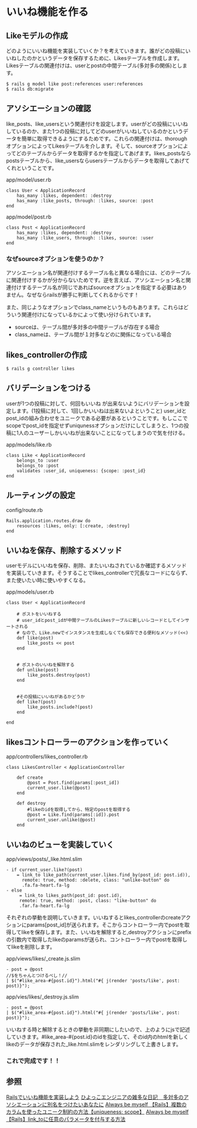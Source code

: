 # いいね機能を作る

## Likeモデルの作成
どのようにいいね機能を実装していくか？を考えていきます。誰がどの投稿にいいねしたのかというデータを保存するために、Likesテーブルを作成します。Likesテーブルの関連付けは、userとpostの中間テーブル(多対多の関係)とします。

    $ rails g model like post:references user:references
    $ rails db:migrate



## アソシエーションの確認
like_posts、like_usersという関連付けを設定します。userがどの投稿にいいねしているのか、また1つの投稿に対してどのuserがいいねしているのかというデータを簡単に取得できるようにするためです。これらの関連付けは、thoroughオプションによってLikesテーブルを介します。そして、sourceオプションによってどのテーブルからデータを取得するかを指定してあげます。likes_postsならpostsテーブルから、like_usersならusersテーブルからデータを取得してあげてくれということです。


app/model/user.rb

    class User < ApplicationRecord
        has_many :likes, dependent: :destroy
        has_many :like_posts, through: :likes, source: :post
    end


app/model/post.rb

    class Post < ApplicationRecord
        has_many :likes, dependent: :destroy
        has_many :like_users, through: :likes, source: :user
    end


### なぜsourceオプションを使うのか？

アソシエーション名が関連付けするテーブル名と異なる場合には、どのテーブルに関連付けするかが分からないためです。逆を言えば、アソシエーション名と関連付けするテーブル名が同じであればsourceオプションを指定する必要はありません。なぜならrailsが勝手に判断してくれるからです！


また、同じようなオプションでclass_nameというものもあります。これらはどういう関連付けになっているかによって使い分けられています。

- sourceは、テーブル間が多対多の中間テーブルが存在する場合
- class_nameは、テーブル間が１対多などのに関係になっている場合

## likes_controllerの作成

    $ rails g controller likes

## バリデーションをつける
userが1つの投稿に対して、何回もいいね が出来ないようにバリデーションを設定します。(1投稿に対して、1回しかいいねは出来ないよということ) user_idとpost_idの組み合わせをユニークである必要があるということです。もしここでscopeでpost_idを指定せずuniqunessオプションだけにしてしまうと、1つの投稿に1人のユーザーしかいいねが出来ないことになってしまうので気を付ける。

app/models/like.rb

    class Like < ApplicationRecord
        belongs_to :user
        belongs_to :post
        validates :user_id, uniqueness: {scope: :post_id}
    end

## ルーティングの設定
config/route.rb

    Rails.application.routes.draw do
        resources :likes, only: [:create, :destroy]
    end


## いいねを保存、削除するメソッド
userモデルにいいねを保存、削除、またいいねされているか確認するメソッドを実装していきます。そうすることでlikes_controllerで冗長なコードにならず、また使いたい時に使いやすくなる。

app/models/user.rb

    class User < ApplicationRecord
    
        # ポストをいいねする
        # user_idとpost_idが中間テーブルのLikesテーブルに新しいレコードとしてインサートされる
        # なので、Like.newでインスタンスを生成しなくても保存できる便利なメソッド(<<)
        def like(post)
            like_posts << post
        end
        
        
        # ポストのいいねを解除する
        def unlike(post)
            like_posts.destroy(post)
        end
        
        
        #その投稿にいいねがあるかどうか
        def like?(post)
            like_posts.include?(post)
        end
        
    end



## likesコントローラーのアクションを作っていく


app/controllers/likes_controller.rb

    class LikesController < ApplicationController
    
        def create
            @post = Post.find(params[:post_id])
            current_user.like(@post)
        end
        
        def destroy
            #likeのidを取得してから、特定のpostを取得する
            @post = Like.find(params[:id]).post
            current_user.unlike(@post)
        end


## いいねのビューを実装していく

app/views/posts/_like.html.slim

    - if current_user.like?(post)
        = link_to like_path(current_user.likes.find_by(post_id: post.id)),
          remote: true, method: :delete, class: "unlike-button" do
          .fa.fa-heart.fa-lg
    - else
         = link_to likes_path(post_id: post.id),
         remote: true, method: :post, class: "like-button" do
         .far.fa-heart.fa-lg

それぞれの挙動を説明していきます。いいねするとlikes_controllerのcreateアクションにparams[post_id]が送られます。そこからコントローラー内でpostを取得してlikeを保存します。また、いいねを解除すると,destroyアクションにprefixの引数内で取得したlikeのparamsが送られ、コントローラー内でpostを取得してlikeを削除します。

app/views/likes/_create.js.slim

    - post = @post
    //$をちゃんとつけるべし！//
    | $("#like_area-#{post.id}").html("#{ j(render 'posts/like', post: post)}");


app/vies/likes/_destroy.js.slim

    - post = @post
    | $("#like_area-#{post.id}").html("#{ j(render 'posts/like', post: post)}");



いいねする時と解除するときの挙動を非同期にしたいので、上のようにjsで記述していきます。#like_area-#{post.id}のidを指定して、そのid内のhtmlを新しくlikeのデータが保存された_like.html.slimをレンダリングして上書きします。

### これで完成です！！








## 参照
[Railsでいいね機能を実装しよう](https://qiita.com/nojinoji/items/2c66499848d882c31ffa)
[ひよっこエンジニアの雑多な日記　多対多のアソシエーションに別名をつけたいあなたに](https://kimuraysp.hatenablog.com/entry/2017/09/05/235816)
[Always be myself 【Rails】複数のカラムを使ったユニーク制約の方法【uniqueness: scope】](https://310nae.com/rails-uniqueness/)
[Always be myself 【Rails】link_toに任意のパラメータを付与する方法](https://310nae.com/linkto-param/)
